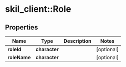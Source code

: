 # skil_client::Role

## Properties
Name | Type | Description | Notes
------------ | ------------- | ------------- | -------------
**roleId** | **character** |  | [optional] 
**roleName** | **character** |  | [optional] 


